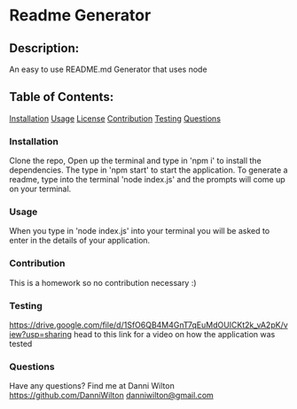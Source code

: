 # Readme Generator

  ## Description:
  An easy to use README.md Generator that uses node

  ## Table of Contents:
  [Installation](#installation)
  [Usage](#usage)
  [License](#usage)
  [Contribution](#contributing)
  [Testing](#testing)
  [Questions](#questions)

  ### Installation 
  Clone the repo, Open up the terminal and type in 'npm i' to install the dependencies. The type in 'npm start' to start the application. To generate a readme, type into the terminal 'node index.js' and the prompts will come up on your terminal. 

  ### Usage
  When you type in 'node index.js' into your terminal you will be asked to enter in the details of your application. 

  ### Contribution
  This is a homework so no contribution necessary :)

  ### Testing
  https://drive.google.com/file/d/1SfO6QB4M4GnT7qEuMdOUICKt2k_vA2pK/view?usp=sharing head to this link for a video on how the application was tested

  ### Questions
  Have any questions? Find me at 
  Danni Wilton https://github.com/DanniWilton danniwilton@gmail.com
